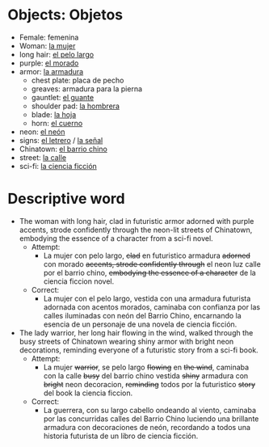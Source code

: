 # Objects: Objetos
- Female: femenina
- Woman: [la mujer](https://www.spanishdict.com/translate/la%20mujer?langFrom=es)
- long hair: [el pelo largo](https://www.spanishdict.com/translate/el%20pelo%20largo?langFrom=es)
- purple: [el morado](https://www.spanishdict.com/translate/el%20morado?langFrom=es)
- armor: [la armadura](https://www.spanishdict.com/translate/la%20armadura?langFrom=es)
	- chest plate: placa de pecho
	- greaves: armadura para la pierna
	- gauntlet: [el guante](https://www.spanishdict.com/translate/el%20guante?langFrom=es)
	- shoulder pad: [la hombrera](https://www.spanishdict.com/translate/la%20hombrera?langFrom=es)
	- blade: [la hoja](https://www.spanishdict.com/translate/la%20hoja?langFrom=es)
	- horn: [el cuerno](https://www.spanishdict.com/translate/el%20cuerno?langFrom=es)
- neon: [el neón](https://www.spanishdict.com/translate/el%20ne%C3%B3n?langFrom=es)
- signs: [el letrero](https://www.spanishdict.com/translate/el%20letrero?langFrom=es) / [la señal](https://www.spanishdict.com/translate/la%20se%C3%B1al?langFrom=es)
- Chinatown: [el barrio chino](https://www.spanishdict.com/translate/el%20barrio%20chino?langFrom=es)
- street: [la calle](https://www.spanishdict.com/translate/la%20calle?langFrom=es)
- sci-fi: [la ciencia ficción](https://www.spanishdict.com/translate/la%20ciencia%20ficci%C3%B3n?langFrom=es)
# Descriptive word
- The woman with long hair, clad in futuristic armor adorned with purple accents, strode confidently through the neon-lit streets of Chinatown, embodying the essence of a character from a sci-fi novel.
	- Attempt:
		- La mujer con pelo largo, <s>clad</s> en futuristico armadura <s>adorned</s> con morado <s>accents, strode confidently through</s> el neon luz calle por el barrio chino, <s>embodying the essence of a character</s> de la ciencia ficcion novel.
	- Correct:
		- La mujer con el pelo largo, vestida con una armadura futurista adornada con acentos morados, caminaba con confianza por las calles iluminadas con neón del Barrio Chino, encarnando la esencia de un personaje de una novela de ciencia ficción.
- The lady warrior, her long hair flowing in the wind, walked through the busy streets of Chinatown wearing shiny armor with bright neon decorations, reminding everyone of a futuristic story from a sci-fi book.
	- Attempt:
		- La mujer <s>warrior</s>, se pelo largo <s>flowing</s> en <s>the wind</s>, caminaba con la calle <s>busy</s> del barrio chino vestida <s>shiny</s> armadura con <s>bright</s> neon decoracion, <s>reminding</s> todos por la futuristico <s>story</s> del book la ciencia ficcion.
	- Correct:
		- La guerrera, con su largo cabello ondeando al viento, caminaba por las concurridas calles del Barrio Chino luciendo una brillante armadura con decoraciones de neón, recordando a todos una historia futurista de un libro de ciencia ficción.